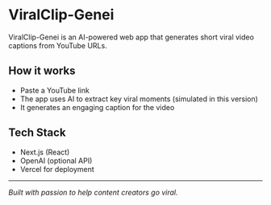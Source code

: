 # ViralClip-Genei

ViralClip-Genei is an AI-powered web app that generates short viral video captions from YouTube URLs.

## How it works

- Paste a YouTube link
- The app uses AI to extract key viral moments (simulated in this version)
- It generates an engaging caption for the video

## Tech Stack

- Next.js (React)
- OpenAI (optional API)
- Vercel for deployment

---

*Built with passion to help content creators go viral.*
